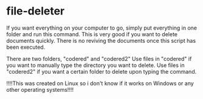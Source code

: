 # file-deleter

If you want everything on your computer to go, simply put everything in one folder and run this command. 
This is very good if you want to delete documents quickly. 
There is no reviving the documents once this script has been executed. 


There are two folders, "codered" and "codered2"
Use files in "codered" if you want to manually type the directory you want to delete.
Use files in "codered2" if you want a certain folder to delete upon typing the command.

!!!!This was created on Linux so i don't know if it works on Windows or any other operating systems!!!!
